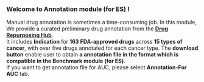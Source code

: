 ### Welcome to Annotation module (for ES) ! 
Manual drug annotation is sometimes a time-consuming job. In this module, We provide a curated preliminary drug annotation from the [**Drug Repurposing Hub**](https://repo-hub.broadinstitute.org/repurposing).    
It includes **Indication** for **163 FDA-approved drugs** across **15 types of cancer**, with over five drugs annotated for each cancer type.
The **download button** enable user to obtain **a annotation file in the format which is compatible in the Benchmark module (for ES)**.   
If you want to get annotation file for AUC, please select **Annotation-For AUC** tab.   